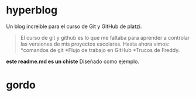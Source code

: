 # hyperblog
Un blog increible para el curso de Git y GitHub de platzi.
>El curso de git y github es lo que me faltaba para aprender a controlar las versiones de mis proyectos escolares.
Hasta ahora vimos:
*comandos de git
*Flujo de trabajo en GitHub
*Trucos de Freddy.

**este readme.md es un chiste** Diseñado como ejemplo.
  <body>
  <head>
  </head>
  <body>
    <h1>gordo</h1>
  </body>
